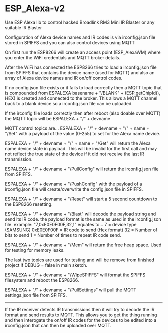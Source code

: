 # ESP_Alexa-v2

Use ESP Alexa lib to control hacked Broadlink RM3 Mini IR Blaster or any suitable IR Blaster

Configuration of Alexa device names and IR codes is via irconfig.json file stored in SPIFFS and you can also control devices using MQTT


On first run the ESP8266 will create an access point (ESP_AlexaWM) where you enter the WiFi credentials and MQTT broker details. 

After the WiFi has connected the ESP8266 tries to load a irconfig.json file from SPIFFS that contains the device name (used for MQTT) and also an array of Alexa device names and IR on/off control codes.

If no config.json file exists or it fails to load correctly then a MQTT topic that is compounded from ESPALEXA basename + "/BLANK" + (ESP.getChipId(), HEX) is created and connected to the broker. This allows a MQTT channel back to a blank device so a irconfig.json file can be uploaded.

If the irconfig file loads correctly then after reboot (also doable over MQTT) the MQTT topic will be ESPALEXA + "/" + devname

MQTT control topics are...
ESPALEXA + "/" + devname + "/" + name + "/Set" with a payload of the value (0-255) to set for the Alexa name device.


ESPALEXA + "/" + devname + "/" + name + "/Get" will return the Alexa name device state in payload.
This will be invalid for the first call and may not reflect the true state of the device if it did not receive the last IR transmission.


ESPALEXA + "/" + devname + "/PullConfig" will return the irconfig.json file from SPIFFS.

ESPALEXA + "/" + devname + "/PushConfig" with the payload of a irconfig.json file will create/overwrite the config.json file in SPIFFS.

ESPALEXA + "/" + devname + "/Reset" will start a 5 second countdown to the ESP8266 resetting.

ESPALEXA + "/" + devname + "/Blast" will decode the payload string and send its IR code.
      the payload format is the same as used in the irconfig.json file.
      example: "7,0xE0E0F00F,32,1" equates to... 
      7 = device type (SAMSUNG)
      0xE0E0F00F = IR code to send (Hex format)
      32 = Number of bits to send
      1 = Number of times to repeat IR code send.

ESPALEXA + "/" + devname + "/Mem" will return the free heap space. Used for testing for memory leaks.


The last two topics are used for testing and will be remove from finished project if DEBUG = false in main sketch.

ESPALEXA + "/" + devname + "/WipeSPIFFS" will format the SPIFFS filesystem and reboot the ESP8266.

ESPALEXA + "/" + devname + "/PullSettings" will pull the MQTT settings.json file from SPIFFS.


-----------------

If the IR receiver detects IR transmissions then it will try to decode the IR format and send results to MQTT. This allows you to get the thing running and then interogate the on/off IR codes for the devices to be edited into a irconfig.json that can then be uploaded over MQTT.
